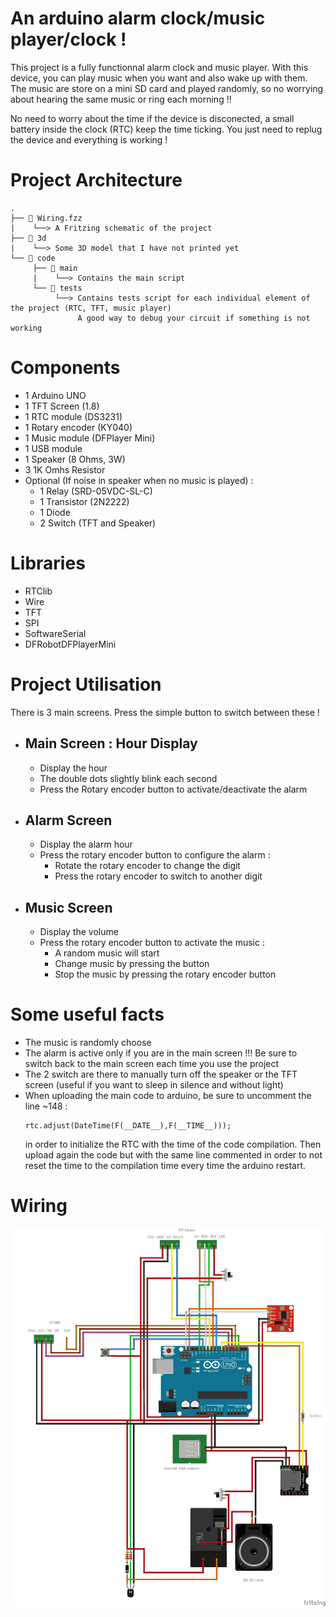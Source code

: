 # An arduino alarm clock/music player/clock !
This project is a fully functionnal alarm clock and music player. With this device, you can play music when you want and also wake up with them. The music are store on a mini SD card and played randomly, so no worrying about hearing the same music or ring each morning !!

No need to worry about the time if the device is disconected, a small battery inside the clock (RTC) keep the time ticking. You just need to replug the device and everything is working !

# Project Architecture

```
.
├── 📄 Wiring.fzz
|    └──> A Fritzing schematic of the project
├── 📁 3d
|    └──> Some 3D model that I have not printed yet
└── 📁 code
     ├── 📁 main
     |    └──> Contains the main script
     └── 📁 tests
          └──> Contains tests script for each individual element of the project (RTC, TFT, music player)
               A good way to debug your circuit if something is not working
```

# Components
- 1 Arduino UNO
- 1 TFT Screen (1.8) 
- 1 RTC module (DS3231)
- 1 Rotary encoder (KY040)
- 1 Music module (DFPlayer Mini)
- 1 USB module
- 1 Speaker (8 Ohms, 3W)
- 3 1K Omhs Resistor
- Optional (If noise in speaker when no music is played) :
    - 1 Relay (SRD-05VDC-SL-C)
    - 1 Transistor (2N2222)
    - 1 Diode
    - 2 Switch (TFT and Speaker)

# Libraries
- RTClib
- Wire
- TFT
- SPI
- SoftwareSerial
- DFRobotDFPlayerMini


# Project Utilisation
There is 3 main screens. Press the simple button to switch between these !
- ## Main Screen : Hour Display
    - Display the hour
    - The double dots slightly blink each second
    - Press the Rotary encoder button to activate/deactivate the alarm
- ## Alarm Screen
    - Display the alarm hour
    - Press the rotary encoder button to configure the alarm : 
        - Rotate the rotary encoder to change the digit
        - Press the rotary encoder to switch to another digit
- ## Music Screen
    - Display the volume
    - Press the rotary encoder button to activate the music :
        - A random music will start
        - Change music by pressing the button
        - Stop the music by pressing the rotary encoder button


# Some useful facts
- The music is randomly choose
- The alarm is active only if you are in the main screen !!! Be sure to switch back to the main screen each time you use the project
- The 2 switch are there to manually turn off the speaker or the TFT screen (useful if you want to sleep in silence and without light)
- When uploading the main code to arduino, be sure to uncomment the line ~148 :
  ```arduino
  rtc.adjust(DateTime(F(__DATE__),F(__TIME__)));
  ```
  in order to initialize the RTC with the time of the code compilation. Then upload again the code but with the same line commented in order to not reset the time to the compilation time every time the arduino restart.

# Wiring
![Wiring](wiring.PNG)
